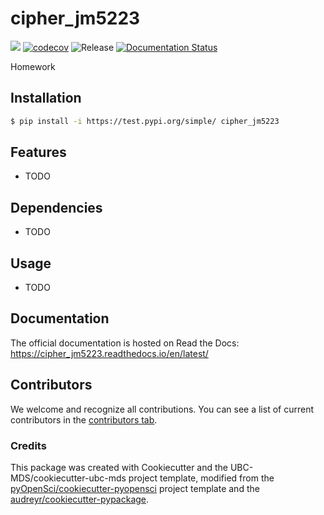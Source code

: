 # cipher_jm5223 

![](https://github.com/JinghanMa98/cipher_jm5223/workflows/build/badge.svg) [![codecov](https://codecov.io/gh/JinghanMa98/cipher_jm5223/branch/main/graph/badge.svg)](https://codecov.io/gh/JinghanMa98/cipher_jm5223) ![Release](https://github.com/JinghanMa98/cipher_jm5223/workflows/Release/badge.svg) [![Documentation Status](https://readthedocs.org/projects/cipher_jm5223/badge/?version=latest)](https://cipher_jm5223.readthedocs.io/en/latest/?badge=latest)

Homework

## Installation

```bash
$ pip install -i https://test.pypi.org/simple/ cipher_jm5223
```

## Features

- TODO

## Dependencies

- TODO

## Usage

- TODO

## Documentation

The official documentation is hosted on Read the Docs: https://cipher_jm5223.readthedocs.io/en/latest/

## Contributors

We welcome and recognize all contributions. You can see a list of current contributors in the [contributors tab](https://github.com/JinghanMa98/cipher_jm5223/graphs/contributors).

### Credits

This package was created with Cookiecutter and the UBC-MDS/cookiecutter-ubc-mds project template, modified from the [pyOpenSci/cookiecutter-pyopensci](https://github.com/pyOpenSci/cookiecutter-pyopensci) project template and the [audreyr/cookiecutter-pypackage](https://github.com/audreyr/cookiecutter-pypackage).

